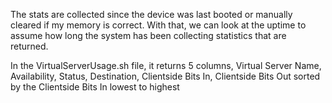 The stats are collected since the device was last booted or manually cleared if my memory is correct.  With that, we can look at the uptime to assume how long the system has been collecting statistics that are returned.

In the VirtualServerUsage.sh file, it returns 5 columns, Virtual Server Name, Availability, Status, Destination, Clientside Bits In, Clientside Bits Out sorted by the Clientside Bits In lowest to highest
